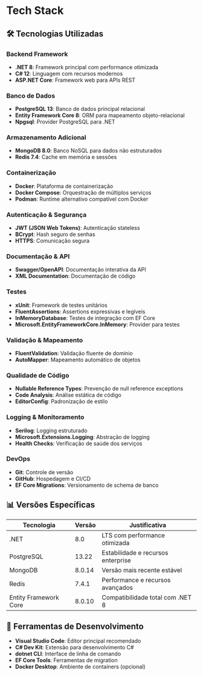 # Tech Stack

## 🛠️ Tecnologias Utilizadas

### **Backend Framework**

- **.NET 8**: Framework principal com performance otimizada
- **C# 12**: Linguagem com recursos modernos
- **ASP.NET Core**: Framework web para APIs REST

### **Banco de Dados**

- **PostgreSQL 13**: Banco de dados principal relacional
- **Entity Framework Core 8**: ORM para mapeamento objeto-relacional
- **Npgsql**: Provider PostgreSQL para .NET

### **Armazenamento Adicional**

- **MongoDB 8.0**: Banco NoSQL para dados não estruturados
- **Redis 7.4**: Cache em memória e sessões

### **Containerização**

- **Docker**: Plataforma de containerização
- **Docker Compose**: Orquestração de múltiplos serviços
- **Podman**: Runtime alternativo compatível com Docker

### **Autenticação & Segurança**

- **JWT (JSON Web Tokens)**: Autenticação stateless
- **BCrypt**: Hash seguro de senhas
- **HTTPS**: Comunicação segura

### **Documentação & API**

- **Swagger/OpenAPI**: Documentação interativa da API
- **XML Documentation**: Documentação de código

### **Testes**

- **xUnit**: Framework de testes unitários
- **FluentAssertions**: Assertions expressivas e legíveis
- **InMemoryDatabase**: Testes de integração com EF Core
- **Microsoft.EntityFrameworkCore.InMemory**: Provider para testes

### **Validação & Mapeamento**

- **FluentValidation**: Validação fluente de domínio
- **AutoMapper**: Mapeamento automático de objetos

### **Qualidade de Código**

- **Nullable Reference Types**: Prevenção de null reference exceptions
- **Code Analysis**: Análise estática de código
- **EditorConfig**: Padronização de estilo

### **Logging & Monitoramento**

- **Serilog**: Logging estruturado
- **Microsoft.Extensions.Logging**: Abstração de logging
- **Health Checks**: Verificação de saúde dos serviços

### **DevOps**

- **Git**: Controle de versão
- **GitHub**: Hospedagem e CI/CD
- **EF Core Migrations**: Versionamento de schema de banco

## 📊 Versões Específicas

| Tecnologia            | Versão | Justificativa                      |
| --------------------- | ------ | ---------------------------------- |
| .NET                  | 8.0    | LTS com performance otimizada      |
| PostgreSQL            | 13.22  | Estabilidade e recursos enterprise |
| MongoDB               | 8.0.14 | Versão mais recente estável        |
| Redis                 | 7.4.1  | Performance e recursos avançados   |
| Entity Framework Core | 8.0.10 | Compatibilidade total com .NET 8   |

## 🔧 Ferramentas de Desenvolvimento

- **Visual Studio Code**: Editor principal recomendado
- **C# Dev Kit**: Extensão para desenvolvimento C#
- **dotnet CLI**: Interface de linha de comando
- **EF Core Tools**: Ferramentas de migration
- **Docker Desktop**: Ambiente de containers (opcional)
